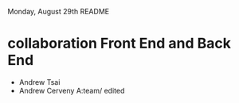 Monday, August 29th README
# collaboration Front End and Back End
- Andrew Tsai
- Andrew Cerveny
A:team/ edited
